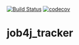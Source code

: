 [![Build Status](https://travis-ci.com/olegpan1/job4j_tracker.svg?branch=master)](https://travis-ci.com/olegpan1/job4j_tracker)
[![codecov](https://codecov.io/gh/olegpan1/job4j_tracker/branch/master/graph/badge.svg)](https://codecov.io/gh/olegpan1/job4j_tracker)

# job4j_tracker